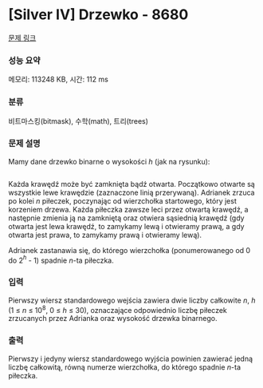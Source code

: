 # [Silver IV] Drzewko - 8680 

[문제 링크](https://www.acmicpc.net/problem/8680) 

### 성능 요약

메모리: 113248 KB, 시간: 112 ms

### 분류

비트마스킹(bitmask), 수학(math), 트리(trees)

### 문제 설명

<p>Mamy dane drzewko binarne o wysokości <em>h</em> (jak na rysunku):</p>

<p style="text-align: center;"><img alt="" src=""><br>
 </p>

<p>Każda krawędź może być zamknięta bądź otwarta. Początkowo otwarte są wszystkie lewe krawędzie (zaznaczone linią przerywaną). Adrianek zrzuca po kolei <em>n</em> piłeczek, poczynając od wierzchołka startowego, który jest korzeniem drzewa. Każda piłeczka zawsze leci przez otwartą krawędź, a następnie zmienia ją na zamkniętą oraz otwiera sąsiednią krawędź (gdy otwarta jest lewa krawędź, to zamykamy lewą i otwieramy prawą, a gdy otwarta jest prawa, to zamykamy prawą i otwieramy lewą).</p>

<p>Adrianek zastanawia się, do którego wierzchołka (ponumerowanego od 0 do 2<em><sup>h</sup></em> - 1) spadnie <em>n</em>-ta piłeczka.</p>

### 입력 

 <p>Pierwszy wiersz standardowego wejścia zawiera dwie liczby całkowite <em>n</em>, <em>h</em> (1 ≤ <em>n</em> ≤ 10<sup>8</sup>, 0 ≤ <em>h</em> ≤ 30), oznaczające odpowiednio liczbę piłeczek zrzucanych przez Adrianka oraz wysokość drzewka binarnego.</p>

### 출력 

 <p>Pierwszy i jedyny wiersz standardowego wyjścia powinien zawierać jedną liczbę całkowitą, równą numerze wierzchołka, do którego spadnie <em>n</em>-ta piłeczka.</p>

